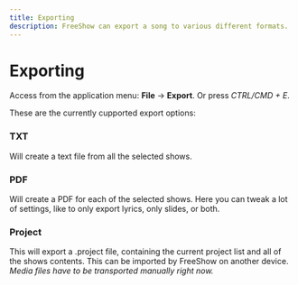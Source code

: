 ```yaml
---
title: Exporting
description: FreeShow can export a song to various different formats.
---
```


# Exporting

Access from the application menu: **File** -> **Export**. Or press _CTRL/CMD + E_.

These are the currently cupported export options:

### TXT

Will create a text file from all the selected shows.

### PDF

Will create a PDF for each of the selected shows. Here you can tweak a lot of settings, like to only export lyrics, only slides, or both.

### Project

This will export a .project file, containing the current project list and all of the shows contents. This can be imported by FreeShow on another device. _Media files have to be transported manually right now._
